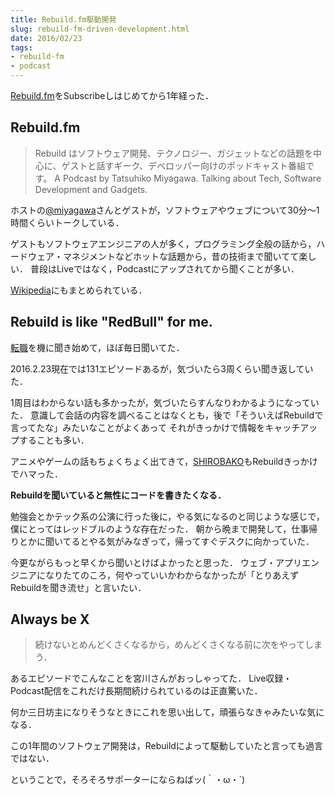 ```yaml
---
title: Rebuild.fm駆動開発
slug: rebuild-fm-driven-development.html
date: 2016/02/23
tags:
- rebuild-fm
- podcast
---
```


[Rebuild.fm](https://rebuild.fm/)をSubscribeしはじめてから1年経った．


## Rebuild.fm

> Rebuild はソフトウェア開発、テクノロジー、ガジェットなどの話題を中心に、ゲストと話すギーク、デベロッパー向けのポッドキャスト番組です。
> A Podcast by Tatsuhiko Miyagawa. Talking about Tech, Software Development and Gadgets.

ホストの[@miyagawa](https://twitter.com/miyagawa)さんとゲストが，ソフトウェアやウェブについて30分〜1時間くらいトークしている．

ゲストもソフトウェアエンジニアの人が多く，プログラミング全般の話から，ハードウェア・マネジメントなどホットな話題から，昔の技術まで聞いてて楽しい．
普段はLiveではなく，Podcastにアップされてから聞くことが多い．

[Wikipedia](https://ja.wikipedia.org/wiki/Rebuild.fm)にもまとめられている．

## Rebuild is like "RedBull" for me.

[転職](http://yutarotanaka.com/blog/job-change/)を機に聞き始めて，ほぼ毎日聞いてた．

2016.2.23現在では131エピソードあるが，気づいたら3周くらい聞き返していた．

1周目はわからない話も多かったが，気づいたらすんなりわかるようになっていた．
意識して会話の内容を調べることはなくとも，後で「そういえばRebuildで言ってたな」みたいなことがよくあって
それがきっかけで情報をキャッチアップすることも多い．

アニメやゲームの話もちょくちょく出てきて，[SHIROBAKO](http://shirobako-anime.com/)もRebuildきっかけでハマった．

**Rebuildを聞いていると無性にコードを書きたくなる．**

勉強会とかテック系の公演に行った後に，やる気になるのと同じような感じで，僕にとってはレッドブルのような存在だった．
朝から晩まで開発して，仕事帰りとかに聞いてるとやる気がみなぎって，帰ってすぐデスクに向かっていた．

今更ながらもっと早くから聞いとけばよかったと思った．
ウェブ・アプリエンジニアになりたてのころ，何やっていいかわからなかったが「とりあえずRebuildを聞き流せ」と言いたい．

## Always be X

> 続けないとめんどくさくなるから，めんどくさくなる前に次をやってしまう．

あるエピソードでこんなことを宮川さんがおっしゃってた．
Live収録・Podcast配信をこれだけ長期間続けられているのは正直驚いた．

何か三日坊主になりそうなときにこれを思い出して，頑張らなきゃみたいな気になる．

この1年間のソフトウェア開発は，Rebuildによって駆動していたと言っても過言ではない．

ということで，そろそろサポーターにならねばッ(｀・ω・´)
